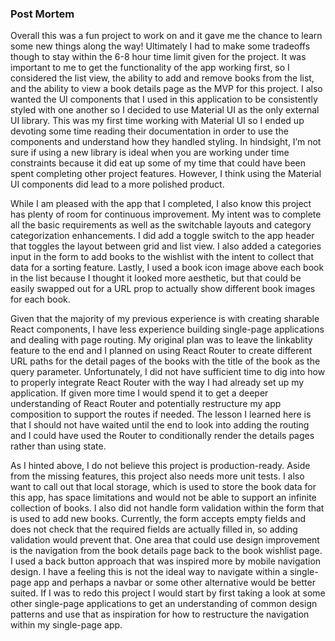 ### Post Mortem

Overall this was a fun project to work on and it gave me the chance to learn some new things along the way! Ultimately I had to make some tradeoffs though to stay within the 6-8 hour time limit given for the project. It was important to me to get the functionality of the app working first, so I considered the list view, the ability to add and remove books from the list, and the ability to view a book details page as the MVP for this project. I also wanted the UI components that I used in this application to be consistently styled with one another so I decided to use Material UI as the only external UI library. This was my first time working with Material UI so I ended up devoting some time reading their documentation in order to use the components and understand how they handled styling. In hindsight, I’m not sure if using a new library is ideal when you are working under time constraints because it did eat up some of my time that could have been spent completing other project features. However, I think using the Material UI components did lead to a more polished product.

While I am pleased with the app that I completed, I also know this project has plenty of room for continuous improvement. My intent was to complete all the basic requirements as well as the switchable layouts and category categorization enhancements. I did add a toggle switch to the app header that toggles the layout between grid and list view. I also added a categories input in the form to add books to the wishlist with the intent to collect that data for a sorting feature. Lastly, I used a book icon image above each book in the list because I thought it looked more aesthetic, but that could be easily swapped out for a URL prop to actually show different book images for each book.

Given that the majority of my previous experience is with creating sharable React components, I have less experience building single-page applications and dealing with page routing. My original plan was to leave the linkablity feature to the end and I planned on using React Router to create different URL paths for the detail pages of the books with the title of the book as the query parameter. Unfortunately, I did not have sufficient time to dig into how to properly integrate React Router with the way I had already set up my application. If given more time I would spend it to get a deeper understanding of React Router and potentially restructure my app composition to support the routes if needed. The lesson I learned here is that I should not have waited until the end to look into adding the routing and I could have used the Router to conditionally render the details pages rather than using state.

As I hinted above, I do not believe this project is production-ready. Aside from the missing features, this project also needs more unit tests. I also want to call out that local storage, which is used to store the book data for this app, has space limitations and would not be able to support an infinite collection of books. I also did not handle form validation within the form that is used to add new books. Currently, the form accepts empty fields and does not check that the required fields are actually filled in, so adding validation would prevent that. One area that could use design improvement is the navigation from the book details page back to the book wishlist page. I used a back button approach that was inspired more by mobile navigation design. I have a feeling this is not the ideal way to navigate within a single-page app and perhaps a navbar or some other alternative would be better suited. If I was to redo this project I would start by first taking a look at some other single-page applications to get an understanding of common design patterns and use that as inspiration for how to restructure the navigation within my single-page app.
